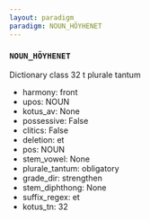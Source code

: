 ```yaml
---
layout: paradigm
paradigm: NOUN_HÖYHENET
---
```

### ` NOUN_HÖYHENET `

Dictionary class 32 t plurale tantum
* harmony: front
* upos: NOUN
* kotus_av: None
* possessive: False
* clitics: False
* deletion: et
* pos: NOUN
* stem_vowel: None
* plurale_tantum: obligatory
* grade_dir: strengthen
* stem_diphthong: None
* suffix_regex: et
* kotus_tn: 32
